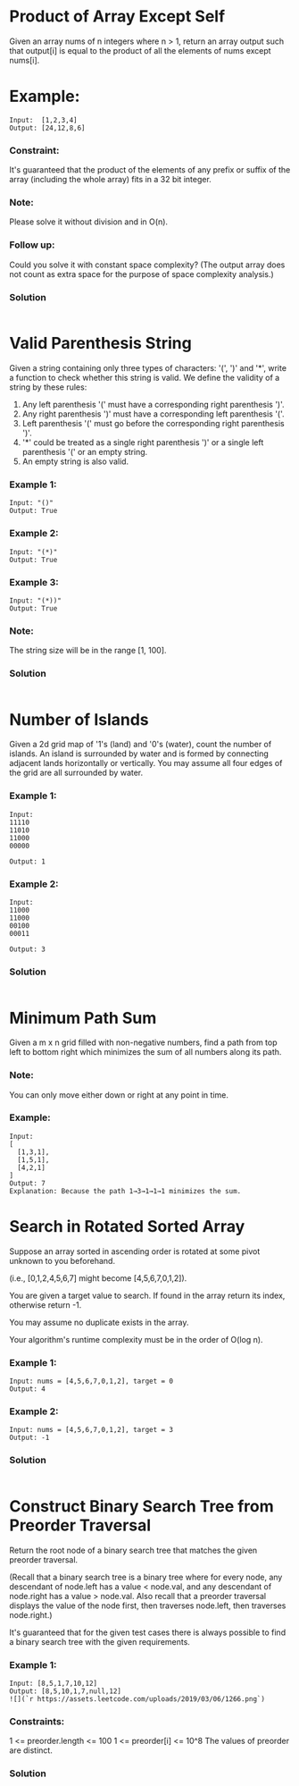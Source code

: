# Product of Array Except Self
Given an array nums of n integers where n > 1,  return an array output such that output[i] is equal to the product of all the elements of nums except nums[i].
# Example:
```
Input:  [1,2,3,4]
Output: [24,12,8,6]
```
### Constraint: 
It's guaranteed that the product of the elements of any prefix or suffix of the array (including the whole array) fits in a 32 bit integer.

### Note: 
Please solve it without division and in O(n).

### Follow up:
Could you solve it with constant space complexity? (The output array does not count as extra space for the purpose of space complexity analysis.)
### Solution
``` c++

```
# Valid Parenthesis String
Given a string containing only three types of characters: '(', ')' and '*', write a function to check whether this string is valid. We define the validity of a string by these rules:

1. Any left parenthesis '(' must have a corresponding right parenthesis ')'.
2. Any right parenthesis ')' must have a corresponding left parenthesis '('.
3. Left parenthesis '(' must go before the corresponding right parenthesis ')'.
4. '*' could be treated as a single right parenthesis ')' or a single left parenthesis '(' or an empty string.
5. An empty string is also valid.
### Example 1:
```
Input: "()"
Output: True
```
### Example 2:
```
Input: "(*)"
Output: True
```
### Example 3:
```
Input: "(*))"
Output: True
```
### Note:
The string size will be in the range [1, 100].
### Solution
``` c++
```
# Number of Islands
Given a 2d grid map of '1's (land) and '0's (water), count the number of islands. An island is surrounded by water and is formed by connecting adjacent lands horizontally or vertically. You may assume all four edges of the grid are all surrounded by water.
### Example 1:
```
Input:
11110
11010
11000
00000

Output: 1
```
### Example 2:
```
Input:
11000
11000
00100
00011

Output: 3
```
### Solution
``` c++

```
# Minimum Path Sum
Given a m x n grid filled with non-negative numbers, find a path from top left to bottom right which minimizes the sum of all numbers along its path.
### Note:
You can only move either down or right at any point in time.
### Example:
```
Input:
[
  [1,3,1],
  [1,5,1],
  [4,2,1]
]
Output: 7
Explanation: Because the path 1→3→1→1→1 minimizes the sum.
```
# Search in Rotated Sorted Array
Suppose an array sorted in ascending order is rotated at some pivot unknown to you beforehand.

(i.e., [0,1,2,4,5,6,7] might become [4,5,6,7,0,1,2]).

You are given a target value to search. If found in the array return its index, otherwise return -1.

You may assume no duplicate exists in the array.

Your algorithm's runtime complexity must be in the order of O(log n).

### Example 1:
```
Input: nums = [4,5,6,7,0,1,2], target = 0
Output: 4
```
### Example 2:
```
Input: nums = [4,5,6,7,0,1,2], target = 3
Output: -1
```
### Solution
``` c++
```
# Construct Binary Search Tree from Preorder Traversal
Return the root node of a binary search tree that matches the given preorder traversal.

(Recall that a binary search tree is a binary tree where for every node, any descendant of node.left has a value < node.val, and any descendant of node.right has a value > node.val.  Also recall that a preorder traversal displays the value of the node first, then traverses node.left, then traverses node.right.)

It's guaranteed that for the given test cases there is always possible to find a binary search tree with the given requirements.

### Example 1:
```
Input: [8,5,1,7,10,12]
Output: [8,5,10,1,7,null,12]
![](`r https://assets.leetcode.com/uploads/2019/03/06/1266.png`)
```
### Constraints:
1 <= preorder.length <= 100
1 <= preorder[i] <= 10^8
The values of preorder are distinct.
### Solution
``` c++
```
